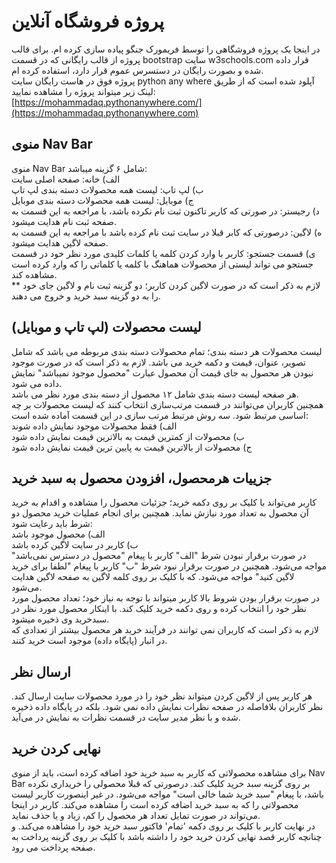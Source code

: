 # پروژه فروشگاه آنلاین
در اینجا یک پروژه فروشگاهی را توسط فریمورک جنگو پیاده سازی کرده ام. برای قالب پروژه از قالب رایگانی که در قسمت bootstrap سایت
w3schools.com
قرار داده شده و بصورت رایگان در دستسرس عموم قرار دارد، استفاده کرده ام.   
پروژه فوق در هاست رایگان سایت python any where آپلود شده است که از طریق لینک زیر میتواند پروژه را مشاهده نمایید:
[https://mohammadaq.pythonanywhere.com/](https://mohammadaq.pythonanywhere.com)
## منوی Nav Bar
منوی Nav Bar شامل ۶ گزینه میباشد:  
الف) خانه: صفحه اصلی سایت  
 ب) لپ تاپ: لیست همه محصولات دسته بندی لپ تاپ  
ج)  موبایل: لیست همه محصولات دسته بندی موبایل  
د) رجیستر: در صورتی که کاربر تاکنون ثبت نام نکرده باشد، با مراجعه به این قسمت به صفحه ثبت نام هدایت میشود.  
ه)  لاگین: درصورتی که کابر قبلا در سایت ثبت نام کرده باشد با مراجعه به این قسمت به صفحه لاگین هدایت میشود.  
ی)  قسمت جستجو: کاربر با وارد کردن کلمه یا کلمات کلیدی مورد نظر خود در قسمت جستجو می تواند لیستی از محصولات هماهنگ با کلمه یا کلماتی را که وارد کرده است مشاهده کند.  
** لازم به ذکر است که در صورت لاگین کردن کاربر؛ دو گزینه ثبت نام و لاگین جای خود را به دو گزینه سبد خرید و خروج می دهند.  

## لیست محصولات (لپ تاپ و موبایل) 

لیست محصولات هر دسته بندی؛ تمام محصولات دسته بندی مربوطه می باشد که شامل تصویر، عنوان،  قیمت و دکمه خرید می باشد. لازم به ذکر است که در صورت موجود نبودن هر محصول به جای قیمت آن محصول عبارت "محصول موجود نمیباشد" نمایش داده می شود.  
 هر صفحه لیست دسته بندی شامل ۱۲ محصول از دسته بندی مورد نظر می باشد.  
 همچنین کاربران می‌توانند در قسمت مرتب‌سازی انتخاب کنند که لیست محصولات بر چه اساسی مرتبط شود. سه روش مرتبط مرتب سازی در این قسمت آماده شده است:  
الف) فقط محصولات موجود نمایش داده شوند   
ب) محصولات از کمترین قیمت به بالاترین قیمت نمایش داده شود   
ج) محصولات از بالاترین قیمت به پایین ترین قیمت نمایش داده شود

## جزییات هرمحصول، افزودن محصول به سبد خرید

 کاربر می‌تواند با کلیک بر روی دکمه خرید؛ جزئیات محصول را مشاهده و اقدام به خرید آن محصول به تعداد مورد نیازش نماید. همچنین برای انجام عملیات خرید محصول دو شرط باید رعایت شود:  
 الف) محصول موجود باشد   
ب) کاربر در سایت لاگین کرده باشد  
در صورت برقرار نبودن شرط "الف" کاربر با پیغام "محصول در دسترس نمی‌باشد" مواجه می‌شود. همچنین در صورت برقرار نبود شرط "ب" کاربر با پیغام "لطفا برای خرید لاگین کنید" مواجه می‌شود. که با کلیک بر روی کلمه لاگین به صفحه لاگین هدایت می‌شود.  
 در صورت برقرار بودن شروط بالا کاربر میتواند با توجه به نیاز خود؛ تعداد محصول مورد نظر خود را انتخاب کرده و روی دکمه خرید کلیک کند. با اینکار محصول مورد نظر در سبدخرید وی ذخیره میشود.  
 لازم به ذکر است که کاربران نمی توانند در فرآیند خرید هر محصول بیشتر از تعدادی که در انبار (پایگاه داده) موجود است خرید کنند.    
 
 ## ارسال نظر

 هر کاربر پس از لاگین کردن میتواند نظر خود را در مورد محصولات سایت ارسال کند. نظر کاربران بلافاصله در صفحه نظرات نمایش داده نمی شود. بلکه در پایگاه داده ذخیره شده و با نظر مدیر سایت در قسمت نظرات به نمایش در می‌آید.  
  ## نهایی کردن خرید

 برای مشاهده محصولاتی که کاربر به سبد خرید خود اضافه کرده است، باید از منوی Nav Bar بر روی گزینه سبد خرید کلیک کند. درصورتی که قبلا محصولی را خریداری نکرده باشد، با پیغام "سبد خرید شما خالی است" مواجه می‌شود. در غیر اینصورت کاربر لیست محصولاتی را که به سبد خرید اضافه کرده است را مشاهده می‌کند. کاربر در اینجا می‌تواند در صورت تمایل تعداد هر محصول را کم، زیاد و یا حذف نماید.  
 در نهایت کاربر با کلیک بر روی دکمه 'تمام' فاکتور سبد خرید خود را مشاهده می‌کند. و چنانچه کاربر قصد نهایی کردن خرید خود را داشته باشد با کلیک بر روی گزینه پرداخت به صفحه پرداخت می رود.  

